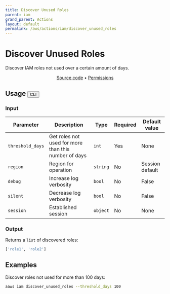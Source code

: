 ```yaml
---
title: Discover Unused Roles
parent: iam
grand_parent: Actions
layout: default
permalink: /aws/actions/iam/discover_unused_roles
---
```


# Discover Unused Roles

Discover IAM roles not used over a certain amount of days.<br/>

<p align="center">
   <a href="https://github.com/avtomat-hub/avtomat-aws/tree/main/avtomat_aws/iam/discover_unused_roles.py">Source code</a> •
   <a href="/aws/permissions/iam/discover_unused_roles">Permissions</a>
</p>

## Usage <button id="toggleButton" class="btn fs-3" onclick="toggleTables()">CLI</button>

### Input

| Parameter        | Description                                          | Type     | Required | Default value   |
|------------------|------------------------------------------------------|----------|----------|-----------------|
| `threshold_days` | Get roles not used for more than this number of days | `int`    | Yes      | None            |
| `region`         | Region for operation                                 | `string` | No       | Session default |
| `debug`          | Increase log verbosity                               | `bool`   | No       | False           |
| `silent`         | Decrease log verbosity                               | `bool`   | No       | False           |
| `session`        | Established session                                  | `object` | No       | None            |

### Output

Returns a `list` of discovered roles:

```python
['role1', 'role2']
```

<div markdown="1" id="cli" style="display: block;">

## Examples

Discover roles not used for more than 100 days:

```bash
aaws iam discover_unused_roles --threshold_days 100
```

</div>

<div markdown="1" id="prog" style="display: none;">

## Examples

Discover roles not used for more than 100 days:

```python
from avtomat_aws import iam

response = iam.discover_unused_roles(threshold_days=100)
```

</div>

<script>
  function toggleTables() {
    var cli = document.getElementById("cli");
    var prog = document.getElementById("prog");
    var toggleButton = document.getElementById("toggleButton");
    if (cli.style.display === "none") {
      cli.style.display = "block";
      prog.style.display = "none";
      toggleButton.innerHTML = "CLI";
    } else {
      cli.style.display = "none";
      prog.style.display = "block";
      toggleButton.innerHTML = "Programmatic";
    } 
  }
</script>